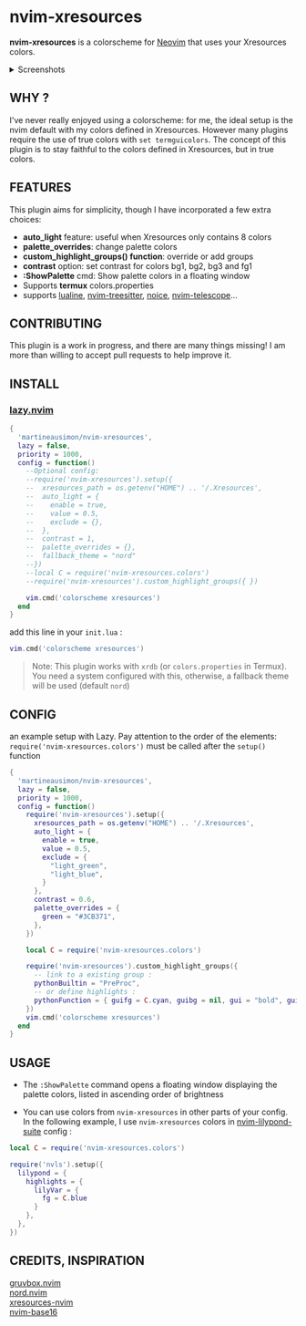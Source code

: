 # nvim-xresources

**nvim-xresources** is a colorscheme for [Neovim](https://github.com/neovim/neovim) that uses your Xresources colors.

<details>
<summary>Screenshots</summary>

* with Nord Xresources:

<p align="center">
<img src="https://user-images.githubusercontent.com/89019438/260228482-b3813460-0361-4484-a7cd-9c06df0e3dfd.png" style="max-width: 70%;">
</p>

* with a kind of Gruvbox Xresources:

<p align="center">
<img src="https://user-images.githubusercontent.com/89019438/260228595-bae7713a-d58d-43a4-9fc0-18eef2f02ea7.png" style="max-width: 70%;">
</p>

* with Manjaro i3wm Xresources:

<p align="center">
<img src="https://user-images.githubusercontent.com/89019438/260228869-4163230d-2f5a-41a7-9b64-05e50c17dff9.png" style="max-width: 70%;">
</p>
</details>

## WHY ?

I've never really enjoyed using a colorscheme: for me, the ideal setup is the nvim default with my colors defined in Xresources. However many plugins require the use of true colors with `set termguicolors`. The concept of this plugin is to stay faithful to the colors defined in Xresources, but in true colors.

## FEATURES

This plugin aims for simplicity, though I have incorporated a few extra choices:

* **auto_light** feature: useful when Xresources only contains 8 colors
* **palette_overrides**: change palette colors
* **custom_highlight_groups() function**: override or add groups
* **contrast** option: set contrast for colors bg1, bg2, bg3 and fg1
* **:ShowPalette** cmd: Show palette colors in a floating window
* Supports **termux** colors.properties
* supports [lualine](https://github.com/nvim-lualine/lualine.nvim), [nvim-treesitter](https://github.com/nvim-treesitter/nvim-treesitter), [noice](https://github.com/folke/noice.nvim), [nvim-telescope](https://github.com/nvim-telescope/telescope.nvim)...

## CONTRIBUTING

This plugin is a work in progress, and there are many things missing! I am more than willing to accept pull requests to help improve it.

## INSTALL

### [lazy.nvim](https://github.com/folke/lazy.nvim)

```lua
{
  'martineausimon/nvim-xresources',
  lazy = false,
  priority = 1000,
  config = function()
    --Optional config:
    --require('nvim-xresources').setup({
    --  xresources_path = os.getenv("HOME") .. '/.Xresources',
    --  auto_light = {
    --    enable = true,
    --    value = 0.5,
    --    exclude = {},
    --  },
    --  contrast = 1,
    --  palette_overrides = {},
    --  fallback_theme = "nord"
    --})
    --local C = require('nvim-xresources.colors')
    --require('nvim-xresources').custom_highlight_groups({ })

    vim.cmd('colorscheme xresources')
  end
}
```

add this line in your `init.lua` :

```lua
vim.cmd('colorscheme xresources')
```

> Note: This plugin works with `xrdb` (or `colors.properties` in Termux). You need a system configured with this, otherwise, a fallback theme will be used (default `nord`)

## CONFIG

an example setup with Lazy. Pay attention to the order of the elements: `require('nvim-xresources.colors')` must be called after the `setup()` function

```lua
{
  'martineausimon/nvim-xresources',
  lazy = false,
  priority = 1000,
  config = function()
    require('nvim-xresources').setup({
      xresources_path = os.getenv("HOME") .. '/.Xresources',
      auto_light = {
        enable = true,
        value = 0.5,
        exclude = {
          "light_green",
          "light_blue",
        }
      },
      contrast = 0.6,
      palette_overrides = {
        green = "#3CB371",
      },
    })

    local C = require('nvim-xresources.colors')

    require('nvim-xresources').custom_highlight_groups({
      -- link to a existing group :
      pythonBuiltin = "PreProc",
      -- or define highlights :
      pythonFunction = { guifg = C.cyan, guibg = nil, gui = "bold", guisp = nil },
    })
    vim.cmd('colorscheme xresources')
  end
}
```

## USAGE

* The `:ShowPalette` command opens a floating window displaying the palette colors, listed in ascending order of brightness

* You can use colors from `nvim-xresources` in other parts of your config. In the following example, I use `nvim-xresources` colors in [nvim-lilypond-suite](https://github.com/martineausimon/nvim-lilypond-suite) config :

```lua
local C = require('nvim-xresources.colors')

require('nvls').setup({
  lilypond = {
    highlights = { 
      lilyVar = { 
        fg = C.blue 
      }
    },
  },
})

```

## CREDITS, INSPIRATION

[gruvbox.nvim](https://github.com/ellisonleao/gruvbox.nvim)  
[nord.nvim](https://github.com/shaunsingh/nord.nvim)  
[xresources-nvim](https://github.com/nekonako/xresources-nvim)  
[nvim-base16](https://github.com/RRethy/nvim-base16)  
